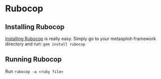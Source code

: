 # Rubocop
## Installing Rubocop
[Installing Rubocop](https://github.com/bbatsov/rubocop) is really easy.  Simply go to your metasploit-framework directory and run:
```gem install rubocop```

## Running Rubocop
Run
```rubocop -a <ruby file>```

